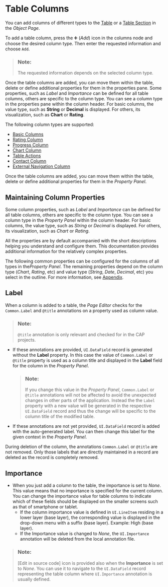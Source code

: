 <!-- loioa80d603f85164482b192eeeb2df535a2 -->

<link rel="stylesheet" type="text/css" href="../css/sap-icons.css"/>

# Table Columns

You can add columns of different types to the [Table](table-aaff7b1.md) or a [Table Section](table-section-fc59378.md) in the *Object Page*.

To add a table column, press the :heavy_plus_sign: \(*Add*\) icon in the columns node and choose the desired column type. Then enter the requested information and choose `Add`.

> ### Note:  
> The requested information depends on the selected column type.

Once the table columns are added, you can move them within the table, delete or define additional properties for them in the properties pane. Some properties, such as *Label* and *Importance* can be defined for all table columns, others are specific to the column type. You can see a column type in the properties pane within the column header. For basic columns, the value type, such as **String** or **Decimal** is displayed. For others, its visualization, such as **Chart** or **Rating**.

The following column types are supported:

-   [Basic Columns](basic-columns-5f8c75b.md)
-   [Rating Column](rating-column-b2ba7b4.md)
-   [Progress Column](progress-column-0039256.md)
-   [Chart Column](chart-column-b78b302.md)
-   [Table Actions](table-actions-da1931b.md)
-   [Contact Column](contact-column-dc5931d.md)
-   [External Navigation Column](table-actions-da1931b.md)

Once the table columns are added, you can move them within the table, delete or define additional properties for them in the *Property Panel*.



<a name="loioa80d603f85164482b192eeeb2df535a2__columnproperties"/>

## Maintaining Column Properties

Some column properties, such as *Label* and *Importance* can be defined for all table columns, others are specific to the column type. You can see a column type in the *Property Panel* within the column header. For basic columns, the value type, such as *String* or *Decimal* is displayed. For others, its visualization, such as *Chart* or *Rating*.

All the properties are by default accompanied with the short descriptions helping you understand and configure them. This documentation provides additional information for the relatively complex properties.

The following common properties can be configured for the columns of all types in the*Property Panel*. The remaining properties depend on the column type \(*Chart*, *Rating*, etc\) and value type \(*String*, *Date*, *Decimal*, etc\) you select in the outline. For more information, see [Appendix](appendix-457f2e9.md#loio457f2e9699b5437fb09d56311055a4a0).



<a name="loioa80d603f85164482b192eeeb2df535a2__section_mwf_b1h_2sb"/>

## Label

When a column is added to a table, the *Page Editor* checks for the `Common.Label` and `@title` annotations on a property used as column value.

> ### Note:  
> `@title` annotation is only relevant and checked for in the CAP projects.

-   If these annotations are provided, `UI.DataField` record is generated without the **Label** property. In this case the value of `Common.Label` or `@title` property is used as a column title and displayed in the **Label** field for the column in the *Property Panel*.

    > ### Note:  
    > If you change this value in the *Property Panel*, `Common.Label` or `@title` annotations will not be affected to avoid the unexpected changes in other parts of the application. Instead the the `Label` property with a new value will be generated in the respective `UI.DataField` record and thus the change will be specific to the column title of the modified table.

-   If these annotations are not yet provided, `UI.DataField` record is added with the auto-generated label. You can then change this label for the given context in the *Property Panel*.

During deletion of the column, the annotations `Common.Label` or `@title` are not removed. Only those labels that are directly maintained in a record are deleted as the record is completely removed.



<a name="loioa80d603f85164482b192eeeb2df535a2__section_up3_szg_2sb"/>

## Importance

-   When you just add a column to the table, the importance is set to *None*. This value means that no importance is specified for the current column. You can change the importance value for table columns to indicate which of these fields should be displayed on the smaller screens such as that of smartphone or tablet.
    -   If the column importance value is defined in `UI.LineItem` residing in a lower layer \(base layer\), the corresponding value is displayed in the drop-down menu with a suffix \(base layer\). Example: High \(base layer\).
    -   If the Importance value is changed to *None*, the `UI.Importance` annotation will be deleted from the local annotation file.


> ### Note:  
> [Edit in source code\] icon is provided also when the **Importance** is set to *None*. You can use it to navigate to the `UI.DataField` record representing the table column where `UI.Importance` annotation is usually defined.

